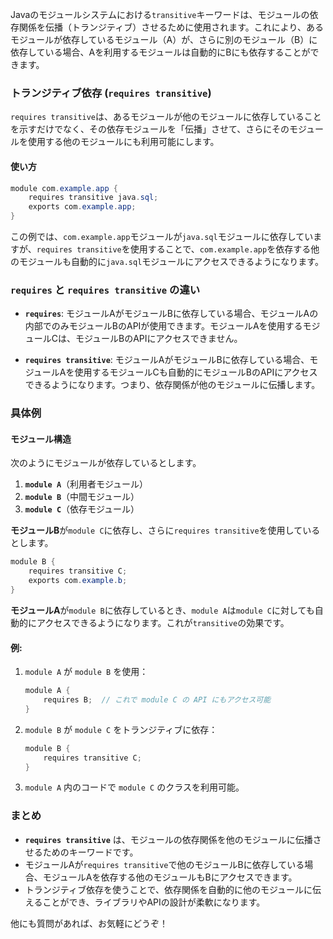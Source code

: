 Javaのモジュールシステムにおける`transitive`キーワードは、モジュールの依存関係を伝播（トランジティブ）させるために使用されます。これにより、あるモジュールが依存しているモジュール（A）が、さらに別のモジュール（B）に依存している場合、Aを利用するモジュールは自動的にBにも依存することができます。

### トランジティブ依存 (`requires transitive`)

`requires transitive`は、あるモジュールが他のモジュールに依存していることを示すだけでなく、その依存モジュールを「伝播」させて、さらにそのモジュールを使用する他のモジュールにも利用可能にします。

#### 使い方

```java
module com.example.app {
    requires transitive java.sql;
    exports com.example.app;
}
```

この例では、`com.example.app`モジュールが`java.sql`モジュールに依存していますが、`requires transitive`を使用することで、`com.example.app`を依存する他のモジュールも自動的に`java.sql`モジュールにアクセスできるようになります。

### `requires` と `requires transitive` の違い

- **`requires`**: モジュールAがモジュールBに依存している場合、モジュールAの内部でのみモジュールBのAPIが使用できます。モジュールAを使用するモジュールCは、モジュールBのAPIにアクセスできません。
  
- **`requires transitive`**: モジュールAがモジュールBに依存している場合、モジュールAを使用するモジュールCも自動的にモジュールBのAPIにアクセスできるようになります。つまり、依存関係が他のモジュールに伝播します。

### 具体例

#### モジュール構造
次のようにモジュールが依存しているとします。

1. **`module A`**（利用者モジュール）
2. **`module B`**（中間モジュール）
3. **`module C`**（依存モジュール）

**モジュールB**が`module C`に依存し、さらに`requires transitive`を使用しているとします。

```java
module B {
    requires transitive C;
    exports com.example.b;
}
```

**モジュールA**が`module B`に依存しているとき、`module A`は`module C`に対しても自動的にアクセスできるようになります。これが`transitive`の効果です。

#### 例:

1. `module A` が `module B` を使用：
   ```java
   module A {
       requires B;  // これで module C の API にもアクセス可能
   }
   ```

2. `module B` が `module C` をトランジティブに依存：
   ```java
   module B {
       requires transitive C;
   }
   ```

3. `module A` 内のコードで `module C` のクラスを利用可能。

### まとめ

- **`requires transitive`** は、モジュールの依存関係を他のモジュールに伝播させるためのキーワードです。
- モジュールAが`requires transitive`で他のモジュールBに依存している場合、モジュールAを依存する他のモジュールもBにアクセスできます。
- トランジティブ依存を使うことで、依存関係を自動的に他のモジュールに伝えることができ、ライブラリやAPIの設計が柔軟になります。

他にも質問があれば、お気軽にどうぞ！
